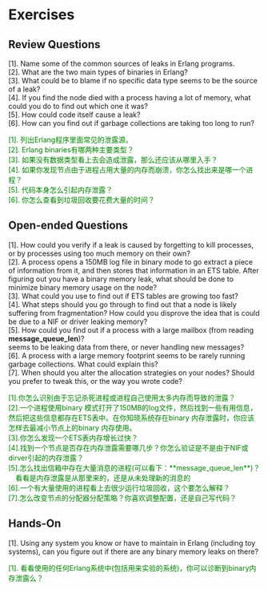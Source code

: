 # Exercises
## Review Questions
[1]. Name some of the common sources of leaks in Erlang programs.<br>
[2]. What are the two main types of binaries in Erlang?<br>
[3]. What could be to blame if no specific data type seems to be the source of a leak?<br>
[4]. If you find the node died with a process having a lot of memory, what could you do
to find out which one it was?<br>
[5]. How could code itself cause a leak?<br>
[6]. How can you find out if garbage collections are taking too long to run?<br>
<p></p> <font color="green">
[1]. 列出Erlang程序里面常见的泄露源。<br>
[2]. Erlang binaries有哪两种主要类型？<br>
[3]. 如果没有数据类型看上去会造成泄露，那么还应该从哪里入手？<br>
[4]. 如果你发现节点由于进程占用大量的内存而崩溃，你怎么找出来是哪一个进程？<br>
[5]. 代码本身怎么引起内存泄露？<br>
[6]. 你怎么查看到垃圾回收要花费大量的时间？<br>
</font> <p></p>

## Open-ended Questions
[1]. How could you verify if a leak is caused by forgetting to kill processes, or by processes using too much memory on their own?<br>
[2]. A process opens a 150MB log file in binary mode to go extract a piece of information
from it, and then stores that information in an ETS table. After figuring out you
have a binary memory leak, what should be done to minimize binary memory usage
on the node?<br>
[3]. What could you use to find out if ETS tables are growing too fast?<br>
[4]. What steps should you go through to find out that a node is likely suffering from
fragmentation? How could you disprove the idea that is could be due to a NIF or
driver leaking memory?<br>
[5]. How could you find out if a process with a large mailbox (from reading **message_queue_len**)?<br>
seems to be leaking data from there, or never handling new messages?<br>
[6]. A process with a large memory footprint seems to be rarely running garbage collections. What could explain this?<br>
[7]. When should you alter the allocation strategies on your nodes? Should you prefer to
tweak this, or the way you wrote code?<br>
<p></p> <font color="green">
[1].你怎么识别由于忘记杀死进程或进程自己使用太多内存而导致的泄露？<br>
[2].一个进程使用binary 模式打开了150MB的log文件，然后找到一些有用信息，然后把这些信息都存在ETS表中。在你知晓系统存在binary 内存泄露时，你应该怎样去最减小节点上的binary 内存使用。<br>
[3].你怎么发现一个ETS表内存增长过快？<br>
[4].找到一个节点是否存在内存泄露需要哪几步？你怎么验证是不是由于NIF或dirver引起的内存泄露？<br>
[5].怎么找出信箱中存在大量消息的进程(可以看下：**message_queue_len**)？<br>
&emsp;看看是内存泄露是从那里来的，还是从未处理新的消息的<br>
[6].一个有大量使用的进程看上去很少运行垃圾回收，这个要怎么解释？<br>
[7].怎么改变节点的分配器分配策略？你喜欢调整配置，还是自己写代码？<br>
</font> <p></p>

## Hands-On
[1]. Using any system you know or have to maintain in Erlang (including toy systems),
can you figure out if there are any binary memory leaks on there?<br>
<p></p> <font color="green">
[1]. 看看使用的任何Erlang系统中(包括用来实验的系统)，你可以诊断到binary内存泄露么？<br>
</font> <p></p>
